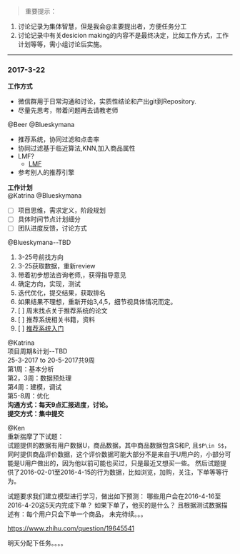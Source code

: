 > 重要提示：  
1. 讨论记录为集体智慧，但是我会@主要提出者，方便任务分工  
2. 讨论记录中有关desicion making的内容不是最终决定，比如工作方式，工作计划等等，需小组讨论后实施。  
---

### 2017-3-22  
**工作方式**  
- 微信群用于日常沟通和讨论，实质性结论和产出git到Repository.  
- 尽量先思考，带着问题再去请教老师  

@Beer @Blueskymana  
- 推荐系统，协同过滤和点击率  
- 协同过滤基于临近算法,KNN,加入商品属性   
- LMF?  
  - [LMF](http://m.2cto.com/kf/201607/529672.html)  
- 参考别人的推荐引擎  

**工作计划**      
@Katrina  @Blueskymana  
- [ ] 项目思维，需求定义，阶段规划  
- [ ] 具体时间节点计划细分  
- [ ] 团队进度反馈，讨论方式  

@Blueskymana--TBD  
1. 3-25号前找方向   
2. 3-25获取数据，重新review   
3. 带着初步想法咨询老师,，获得指导意见   
4. 确定方向，实现，测试   
5. 迭代优化，提交结果，获取排名    
6. 如果结果不理想，重新开始3,4,5，细节视具体情况而定。  
7. [ ] 周末找点关于推荐系统的论文
8. [ ] 推荐系统相关书籍，资料
9. [ ] [推荐系统入门](http://www.cnblogs.com/v-July-v/archive/2012/01/07/2316405.html)  

@Katrina     
项目周期&计划--TBD  
25-3-2017 to 20-5-2017共9周     
第1周：基本分析  
第2，3周：数据预处理   
第4周：建模，调试  
第5-8周：优化  
**沟通方式：每天9点汇报进度，讨论。**  
**提交方式：集中提交**

@Ken  
重新揣摩了下试题：  
试题提供的数据有用户数据U，商品数据，其中商品数据包含S和P, 且``$P\in S$``，同时提供商品评价数据，这个评价数据可能大部分不是来自于U用户的，小部分可能是U用户做出的，因为他以前可能也买过，只是最近又想买一些。
然后试题提供了2016-02-01至2016-4-15的行为数据，比如浏览，加购，关注，下单等等行为。

试题要求我们建立模型进行学习，做出如下预测：
哪些用户会在2016-4-16至2016-4-20这5天内完成下单？
如果下单了，他买的是什么？
且根据测试数据描述有：每个用户只会下单一个商品， 
未完待续。。。  

https://www.zhihu.com/question/19645541   

明天分配下任务。。。。